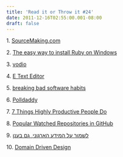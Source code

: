 ```yaml
---
title: 'Read it or Throw it #24'
date: 2011-12-16T02:55:00.001-08:00
draft: false
---
```


  

1. [SourceMaking.com](http://sourcemaking.com/)

2. [The easy way to install Ruby on Windows](http://rubyinstaller.org/)

3. [vodio](http://www.newsgeek.co.il/vodio-startup-ipad-app/)

4. [E Text Editor](http://www.e-texteditor.com/)

5. [breaking bad software habits](http://highgroove.com/articles/2011/12/13/breaking-bad-software-habits.html)

6. [Polldaddy](http://polldaddy.com/)

7. [7 Things Highly Productive People Do](http://www.inc.com/ilya-pozin/7-things-highly-productive-people-do.html)

8. [Popular Watched Repositories in GitHub](https://github.com/popular/watched)

9. [לשמור על המידע הארגוני, גם בענן](http://www.newsgeek.co.il/concealium-cloud-security-startup/)

10. [Domain Driven Design](http://www.softwarearchiblog.com/2011/12/domain-driven-design.html)